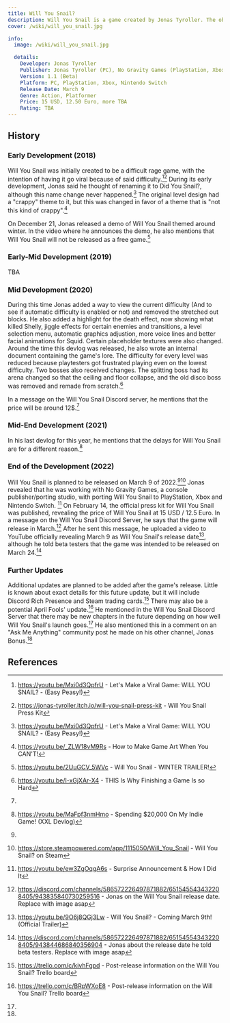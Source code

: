 ```yaml
---
title: Will You Snail?
description: Will You Snail is a game created by Jonas Tyroller. The objective is to reach the end of the level while the AI spawns various traps to kill you. This AI has the ability to predict the player's movement, so they must try to outsmart it and have it place traps away from the intended path
cover: /wiki/will_you_snail.jpg

info:
  image: /wiki/will_you_snail.jpg

  details:
    Developer: Jonas Tyroller
    Publisher: Jonas Tyroller (PC), No Gravity Games (PlayStation, Xbox, Nintendo Switch)
    Version: 1.1 (Beta)
    Platform: PC, PlayStation, Xbox, Nintendo Switch
    Release Date: March 9
    Genre: Action, Platformer
    Price: 15 USD, 12.50 Euro, more TBA
    Rating: TBA
---
```


## History

### Early Development (2018)

Will You Snail was initially created to be a difficult rage game, with the intention of having it go viral because of said difficulty.[^1][^2] During its early development, Jonas said he thought of renaming it to Did You Snail?, although this name change never happened.[^1] The original level design had a "crappy" theme to it, but this was changed in favor of a theme that is "not this kind of crappy".[^3]

On December 21, Jonas released a demo of Will You Snail themed around winter. In the video where he announces the demo, he also mentions that Will You Snail will not be released as a free game.[^4]

### Early-Mid Development (2019)

TBA

### Mid Development (2020)

During this time Jonas added a way to view the current difficulty (And to see if automatic difficulty is enabled or not) and removed the stretched out blocks. He also added a highlight for the death effect, now showing what killed Shelly, jiggle effects for certain enemies and transitions, a level selection menu, automatic graphics adjustion, more voice lines and better facial animations for Squid. Certain placeholder textures were also changed. Around the time this devlog was released, he also wrote an internal document containing the game's lore. The difficulty for every level was reduced because playtesters got frustrated playing even on the lowest difficulty. Two bosses also received changes. The splitting boss had its arena changed so that the ceiling and floor collapse, and the old disco boss was removed and remade from scratch.[^5]

In a message on the Will You Snail Discord server, he mentions that the price will be around 12$.[^6]

### Mid-End Development (2021)

In his last devlog for this year, he mentions that the delays for Will You Snail are for a different reason.[^7]

### End of the Development (2022)

Will You Snail is planned to be released on March 9 of 2022.[^9][^10] Jonas revealed that he was working with No Gravity Games, a console publisher/porting studio, with porting Will You Snail to PlayStation, Xbox and Nintendo Switch. [^11] On February 14, the official press kit for Will You Snail was published, revealing the price of Will You Snail at 15 USD / 12.5 Euro. In a message on the Will You Snail Discord Server, he says that the game will release in March.[^12] After he sent this message, he uploaded a video to YouTube officially revealing March 9 as Will You Snail's release date[^13], although he told beta testers that the game was intended to be released on March 24.[^14]

### Further Updates

Additional updates are planned to be added after the game's release. Little is known about exact details for this future update, but it will include Discord Rich Presence and Steam trading cards.[^15] There may also be a potential April Fools' update.[^16] He mentioned in the Will You Snail Discord Server that there may be new chapters in the future depending on how well Will You Snail's launch goes.[^17] He also mentioned this in a comment on an "Ask Me Anything" community post he made on his other channel, Jonas Bonus.[^18]

## References

[^1]: https://youtu.be/Mxi0d3QpfrU - Let's Make a Viral Game: WILL YOU SNAIL? - (Easy Peasy!)
[^2]: https://jonas-tyroller.itch.io/will-you-snail-press-kit - Will You Snail Press Kit
[^3]: https://youtu.be/_ZLW18vM9Rs - How to Make Game Art When You CAN'T!
[^4]: https://youtu.be/2UuGCV_5WVc - Will You Snail - WINTER TRAILER!
[^5]: https://youtu.be/I-xGjXAr-X4 - THIS Is Why Finishing a Game Is so Hard
[^6]:
[^7]: https://youtu.be/MaFpf3nmHmo - Spending $20,000 On My Indie Game! (XXL Devlog)
[^8]:
[^9]:
[^10]: https://store.steampowered.com/app/1115050/Will_You_Snail - Will You Snail? on Steam
[^11]: https://youtu.be/ew3ZgOqgA6s - Surprise Announcement & How I Did It
[^12]: https://discord.com/channels/586572226497871882/651545543432208405/943835840730259516 - Jonas on the Will You Snail release date. Replace with image asap
[^13]: https://youtu.be/9O6j8QGj3Lw - Will You Snail? - Coming March 9th! (Official Trailer)
[^14]: https://discord.com/channels/586572226497871882/651545543432208405/943844686840356904 - Jonas about the release date he told beta testers. Replace with image asap
[^15]: https://trello.com/c/kivhFgpd - Post-release information on the Will You Snail? Trello board
[^16]: https://trello.com/c/BRpWXoE8 - Post-release information on the Will You Snail? Trello board
[^17]:
[^18]: